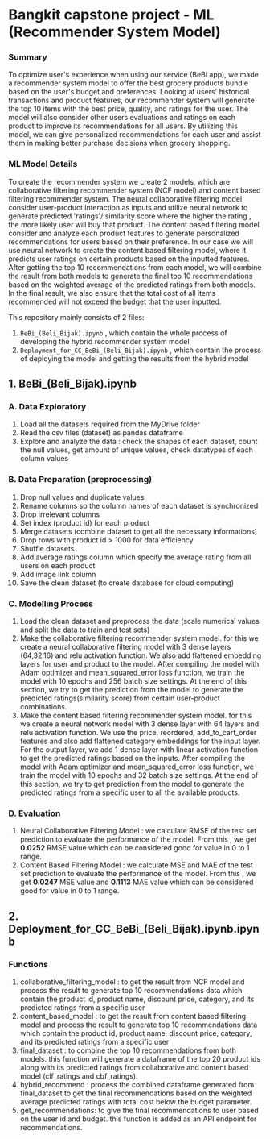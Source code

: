 # Bangkit capstone project - ML (Recommender System Model)


### Summary
To optimize user's experience when using our service (BeBi app), we made a recommender system model to offer the best grocery products bundle based on the user's budget and preferences. Looking at users' historical transactions and product features, our recommender system will generate the top 10 items with the best price, quality, and ratings for the user. The model will also consider other users evaluations and ratings on each product to improve its recommendations for all users. By utilizing this model, we can give personalized recommendations for each user and assist them in making better purchase decisions when grocery shopping.

### ML Model Details
To create the recommender system we create 2 models, which are collaborative filtering recommender system (NCF model) and content based filtering recommender system. The neural collaborative filtering model consider user-product interaction as inputs and utilize neural network to generate predicted 'ratings'/ similarity score where the higher the rating , the more likely user will buy that product. The content based filtering model consider and analyze each product features to generate personalized recommendations for users based on their preference. In our case we will use neural network to create the content based filtering model, where it predicts user ratings on certain products based on the inputted features. After getting the top 10 recommendations from each model, we will combine the result from both models to generate the final top 10 recommendations based on the weighted average of the predicted ratings from both models. In the final result, we also ensure that the total cost of all items recommended will not exceed the budget that the user inputted.  

This repository mainly consists of 2 files:
1. `BeBi_(Beli_Bijak).ipynb` , which contain the whole process of developing the hybrid recommender system model
3. `Deployment_for_CC_BeBi_(Beli_Bijak).ipynb` , which contain the process of deploying the model and getting the results from the hybrid model

## 1. BeBi_(Beli_Bijak).ipynb
### A. Data Exploratory 
1. Load all the datasets required from the MyDrive folder
2. Read the csv files (dataset) as pandas dataframe
3. Explore and analyze the data : check the shapes of each dataset, count the null values, get amount of unique values, check datatypes of each column values 

### B. Data Preparation (preprocessing)
1. Drop null values and duplicate values
2. Rename columns so the column names of each dataset is synchronized
3. Drop irrelevant columns
4. Set index (product id) for each product
5. Merge datasets (combine dataset to get all the necessary informations)
6. Drop rows with product id > 1000 for data efficiency
7. Shuffle datasets 
8. Add average ratings column which specify the average rating from all users on each product
9. Add image link column 
10. Save the clean dataset (to create database for cloud computing)

### C. Modelling Process
1. Load the clean dataset and preprocess the data (scale numerical values and split the data to train and test sets)
2. Make the collaborative filtering recommender system model. for this we create a neural collaborative filtering model with 3 dense layers (64,32,16) and relu activation function. We also add flattened embedding layers for user and product to the model. After compiling the model with Adam optimizer and mean_squared_error loss function, we train the model with 10 epochs and 256 batch size settings. At the end of this section, we try to get the prediction from the model to generate the predicted ratings(similarity score) from certain user-product combinations.
3. Make the content based filtering recommender system model. for this we create a neural network model with 3 dense layer with 64 layers and relu activation function. We use the price, reordered, add_to_cart_order features and also add flattened category embeddings for the input layer. For the output layer, we add 1 dense layer with linear activation function to get the predicted ratings based on the inputs. After compiling the model with Adam optimizer and mean_squared_error loss function, we train the model with 10 epochs and 32 batch size settings. At the end of this section, we try to get prediction from the model to generate the predicted ratings from a specific user to all the available products.

### D. Evaluation
1. Neural Collaborative Filtering Model : we calculate RMSE of the test set prediction to evaluate the performance of the model. From this , we get **0.0252** RMSE value which can be considered good for value in 0 to 1 range.  
2. Content Based Filtering Model : we calculate MSE and MAE of the test set prediction to evaluate the performance of the model. From this , we get **0.0247** MSE value and **0.1113** MAE value which can be considered good for value in 0 to 1 range.        

## 2. Deployment_for_CC_BeBi_(Beli_Bijak).ipynb.ipynb
### Functions
1. collaborative_filtering_model : to get the result from NCF model and process the result to generate top 10 recommendations data which contain the product id, product name, discount price, category, and its predicted ratings from a specific user   
2. content_based_model : to get the result from content based filtering model and process the result to generate top 10 recommendations data which contain the product id, product name, discount price, category, and its predicted ratings from a specific user
3. final_dataset : to combine the top 10 recommendations from both models. this function will generate a dataframe of the top 20 product ids along with its predicted ratings from collaborative and content based model (clf_ratings and cbf_ratings). 
4. hybrid_recommend : process the combined dataframe generated from final_dataset to get the final recommendations based on the weighted average predicted ratings with total cost below the budget parameter.
5. get_recommendations: to give the final recommendations to user based on the user id and budget. this function is added as an API endpoint for recommendations.
